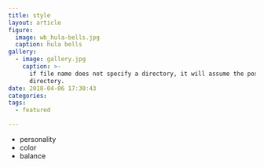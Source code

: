 ```yaml
---
title: style
layout: article
figure:
  image: wb_hula-bells.jpg
  caption: hula bells
gallery:
  - image: gallery.jpg
    caption: >-
      if file name does not specify a directory, it will assume the post
      directory.
date: 2018-04-06 17:30:43
categories:
tags:
  - featured

---
```

- personality
- color
- balance
<!-- more -->
